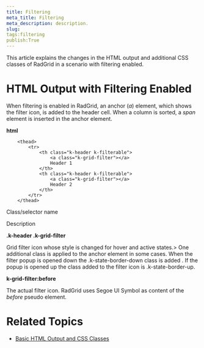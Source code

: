 ```yaml
---
title: Filtering
meta_title: Filtering
meta_description: description.
slug: 
tags:filtering
publish:True
---
```



This article explains the changes in the HTML output and additional CSS classes of RadGrid in a scenario with filtering
				enabled.
			

# HTML Output with Filtering Enabled

When filtering is enabled in RadGrid, an anchor (*a*)
					element, which shows the filter icon, is added to the header cell. When a column is sorted, a *span*
					element is inserted in the anchor element.
				


 __html__
    


		<thead>
			<tr>
				<th class="k-header k-filterable">
					<a class="k-grid-filter"></a>
					Header 1
				</th>
				<th class="k-header k-filterable">
					<a class="k-grid-filter"></a>
					Header 2
				</th>
			</tr>
		</thead>



Class/selector name

Description

__.k-header .k-grid-filter__

Grid filter icon whose style is changed for hover and active states.>
									One additional class is applied to the anchor element in some cases. When the filter popup is opened down
									the <legacyBold xmlns="http://ddue.schemas.microsoft.com/authoring/2003/5">.k-state-border-down</legacyBold> class is added . If the popup is opened up the class added
									to the filter icon is <legacyBold xmlns="http://ddue.schemas.microsoft.com/authoring/2003/5">.k-state-border-up</legacyBold>.
								

__k-grid-filter:before__

The actual filter icon. RadGrid uses Segoe UI Symbol as content of the *before* pseudo
								element.
							

# Related Topics

 * [Basic HTML Output and CSS Classes]({{slug:basic-html-output-and-css-classes}})
